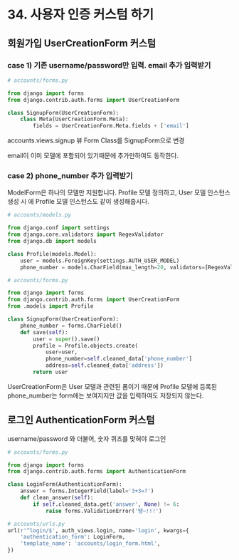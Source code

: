# 34. 사용자 인증 커스텀 하기

## 회원가입 UserCreationForm 커스텀

### case 1) 기존 username/password만 입력. email 추가 입력받기

```py
# accounts/forms.py

from django import forms
from django.contrib.auth.forms import UserCreationForm

class SignupForm(UserCreationForm):
    class Meta(UserCreationForm.Meta):
        fields = UserCreationForm.Meta.fields + ['email']
```

accounts.views.signup 뷰 Form Class를 SignupForm으로 변경

email이 이미 모델에 포함되어 있기때문에 추가만하여도 동작한다.

### case 2) phone_number 추가 입력받기

ModelForm은 하나의 모델만 지원합니다. Profile 모델 정의하고, User 모델 인스턴스 생성 시 에 Profile 모델 인스턴스도 같이 생성해줍시다.

```py
# accounts/models.py

from django.conf import settings
from django.core.validators import RegexValidator
from django.db import models

class Profile(models.Model):
    user = models.ForeignKey(settings.AUTH_USER_MODEL)
    phone_number = models.CharField(max_length=20, validators=[RegexValidator(r'^010[1-9]\d{7}$')])

# accounts/forms.py

from django import forms
from django.contrib.auth.forms import UserCreationForm
from .models import Profile

class SignupForm(UserCreationForm):
    phone_number = forms.CharField()
    def save(self):
        user = super().save()
        profile = Profile.objects.create(
            user=user,
            phone_number=self.cleaned_data['phone_number']
            address=self.cleaned_data['address'])
        return user
```

UserCreationForm은 User 모델과 관련된 폼이기 때문에 Profile 모델에 등록된 phone_number는 form에는 보여지지만 값을 입력하여도 저장되지 않는다.

## 로그인 AuthenticationForm 커스텀

username/password 와 더불어, 숫자 퀴즈를 맞혀야 로그인

```py
# accounts/forms.py

from django import forms
from django.contrib.auth.forms import AuthenticationForm

class LoginForm(AuthenticationForm):
    answer = forms.IntegerField(label='3+3=?')
    def clean_answer(self):
        if self.cleaned_data.get('answer', None) != 6:
            raise forms.ValidationError('땡~!!!')

# accounts/urls.py
url(r'^login/$', auth_views.login, name='login', kwargs={
    'authentication_form': LoginForm,
    'template_name': 'accounts/login_form.html',
})
```